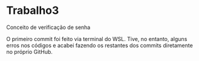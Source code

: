 # Trabalho3
Conceito de verificação de senha

O primeiro commit foi feito via terminal do WSL. Tive, no entanto, alguns erros nos códigos e acabei fazendo os restantes dos commits diretamente no próprio GitHub.
